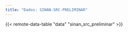```yaml
---
title: "Dados: SINAN-SRC-PRELIMINAR"
---
```


{{< remote-data-table "data" "sinan_src_preliminar" >}}
